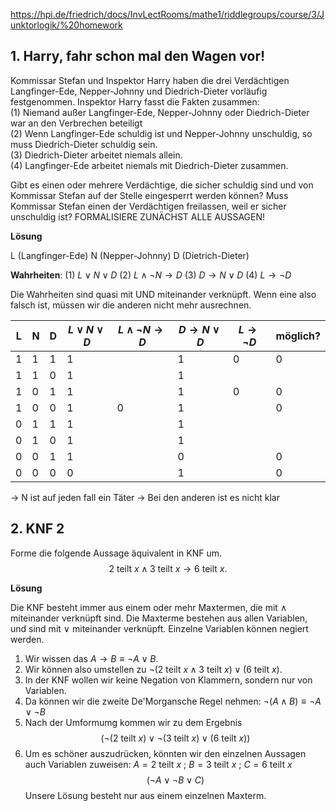 https://hpi.de/friedrich/docs/InvLectRooms/mathe1/riddlegroups/course/3/Junktorlogik/%20homework

## 1. Harry, fahr schon mal den Wagen vor!

Kommissar Stefan und Inspektor Harry haben die drei Verdächtigen Langfinger-Ede, Nepper-Johnny und Diedrich-Dieter vorläufig festgenommen. Inspektor Harry fasst die Fakten zusammen:  
(1) Niemand außer Langfinger-Ede, Nepper-Johnny oder Diedrich-Dieter war an den Verbrechen beteiligt  
(2) Wenn Langfinger-Ede schuldig ist und Nepper-Johnny unschuldig, so muss Diedrich-Dieter schuldig sein.  
(3) Diedrich-Dieter arbeitet niemals allein.  
(4) Langfinger-Ede arbeitet niemals mit Diedrich-Dieter zusammen.

Gibt es einen oder mehrere Verdächtige, die sicher schuldig sind und von Kommissar Stefan auf der Stelle eingesperrt werden können? Muss Kommissar Stefan einen der Verdächtigen freilassen, weil er sicher unschuldig ist? FORMALISIERE ZUNÄCHST ALLE AUSSAGEN!

**Lösung**

L (Langfinger-Ede)
N (Nepper-Johnny)
D (Dietrich-Dieter)

**Wahrheiten**:
(1) $L \lor N \lor D$
(2) $L \land \lnot N \to D$
(3) $D \to N \lor D$
(4) $L \to \lnot D$ 

Die Wahrheiten sind quasi mit UND miteinander verknüpft. Wenn eine also falsch ist, müssen wir die anderen nicht mehr ausrechnen.

| L   | N   | D   | $L \lor N \lor D$ | $L \land \lnot N \to D$ | $D \to N \lor D$ | $L \rightarrow \lnot D$ | möglich? |
| --- | --- | --- | ----------------- | ----------------------- | ---------------- | ----------------------- | -------- |
| 1   | 1   | 1   | 1                 |                         | 1                | 0                       | 0        |
| 1   | 1   | 0   | 1                 |                         | 1                |                         |          |
| 1   | 0   | 1   | 1                 |                         | 1                | 0                       | 0        |
| 1   | 0   | 0   | 1                 | 0                       | 1                |                         | 0        |
| 0   | 1   | 1   | 1                 |                         | 1                |                         |          |
| 0   | 1   | 0   | 1                 |                         | 1                |                         |          |
| 0   | 0   | 1   | 1                 |                         | 0                |                         | 0        |
| 0   | 0   | 0   | 0                 |                         | 1                |                         | 0        |
-> N ist auf jeden fall ein Täter
-> Bei den anderen ist es nicht klar

## 2. KNF 2

Forme die folgende Aussage äquivalent in KNF um.
$$
2 \mbox{ teilt }x \wedge 3 \mbox{ teilt }x \rightarrow 6 \mbox{ teilt }x.
$$

**Lösung**

Die KNF besteht immer aus einem oder mehr Maxtermen, die mit $\land$ miteinander verknüpft sind. Die Maxterme bestehen aus allen Variablen, und sind mit $\lor$ miteinander verknüpft. Einzelne Variablen können negiert werden.

1. Wir wissen das $A \to B \equiv \lnot A \lor B$.
2. Wir können also umstellen zu $\lnot (2 \text{ teilt } x \land 3 \text{ teilt } x) \lor (6 \text{ teilt } x)$.
3. In der KNF wollen wir keine Negation von Klammern, sondern nur von Variablen.
4. Da können wir die zweite De'Morgansche Regel nehmen: $\lnot(A \land B) \equiv \lnot A \lor \lnot B$
5. Nach der Umformumg kommen wir zu dem Ergebnis
$$(\lnot(2 \text{ teilt }x) \lor \lnot (3 \text{ teilt }x) \lor (6 \text{ teilt } x))$$
6. Um es schöner auszudrücken, könnten wir den einzelnen Aussagen auch Variablen zuweisen: $A = 2 \text{ teilt }x$ ;  $B = 3 \text{ teilt }x$ ;  $C = 6 \text{ teilt }x$
$$
(\lnot A \lor \lnot B  \lor C)
$$
Unsere Lösung besteht nur aus einem einzelnen Maxterm.